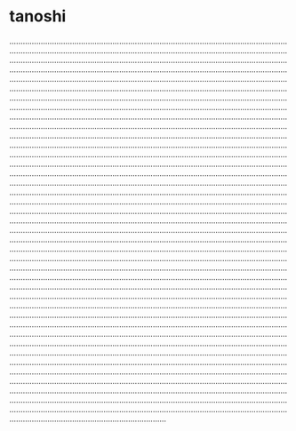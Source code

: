 # tanoshi

......................................................................................................................................................................................................................................................................................................................................................................................................................................................................................................................................................................................................................................................................................................................................................................................................................................................................................................................................................................................................................................................................................................................................................................................................................................................................................................................................................................................................................................................................................................................................................................................................................................................................................................................................................................................................................................................................................................................................................................................................................................................................................................................................................................................................................................................................................................................................................................................................................................................................................................................................................................................................................................................................................................................................................................................................................................................................................................................................................................................................................................................................................................................................................................................................................................................................................................................................................................................................................................................................................................................................................................................................................................................................................................................................................................................................................................................................................................................................................................................................................................................................................................................................................................................................................................................................................................................................................................................................................................................................................................................................................................................................................................................................................................................................................................................................................................................................................................................................................................................................................................................................................................................................................................................................................................